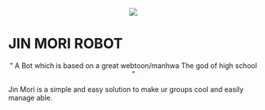 <p align="center">
  <img src="https://telegra.ph/file/18f3cf3602809b0b97847.jpg">
</p>

# JIN MORI ROBOT

<p align="center">
 " A Bot which is based on a great webtoon/manhwa The god of high school ”  
</p>




Jin Mori is a simple and easy solution to make ur groups cool and easily manage able.
